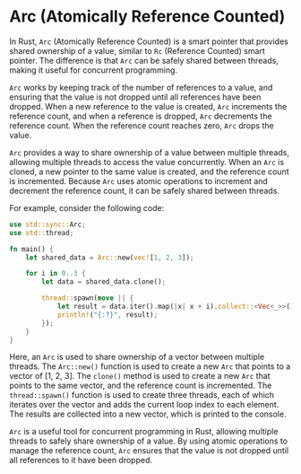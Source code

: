 # Arc (Atomically Reference Counted)

In Rust, `Arc` (Atomically Reference Counted) is a smart pointer that provides shared ownership of a value, similar to `Rc` (Reference Counted) smart pointer. The difference is that `Arc` can be safely shared between threads, making it useful for concurrent programming.

`Arc` works by keeping track of the number of references to a value, and ensuring that the value is not dropped until all references have been dropped. When a new reference to the value is created, `Arc` increments the reference count, and when a reference is dropped, `Arc` decrements the reference count. When the reference count reaches zero, `Arc` drops the value.

`Arc` provides a way to share ownership of a value between multiple threads, allowing multiple threads to access the value concurrently. When an `Arc` is cloned, a new pointer to the same value is created, and the reference count is incremented. Because `Arc` uses atomic operations to increment and decrement the reference count, it can be safely shared between threads.

For example, consider the following code:

```rust
use std::sync::Arc;
use std::thread;

fn main() {
    let shared_data = Arc::new(vec![1, 2, 3]);

    for i in 0..3 {
        let data = shared_data.clone();

        thread::spawn(move || {
            let result = data.iter().map(|x| x + i).collect::<Vec<_>>();
            println!("{:?}", result);
        });
    }
}
```

Here, an `Arc` is used to share ownership of a vector between multiple threads. The `Arc::new()` function is used to create a new `Arc` that points to a vector of [1, 2, 3]. The `clone()` method is used to create a new `Arc` that points to the same vector, and the reference count is incremented. The `thread::spawn()` function is used to create three threads, each of which iterates over the vector and adds the current loop index to each element. The results are collected into a new vector, which is printed to the console.

`Arc` is a useful tool for concurrent programming in Rust, allowing multiple threads to safely share ownership of a value. By using atomic operations to manage the reference count, `Arc` ensures that the value is not dropped until all references to it have been dropped.
